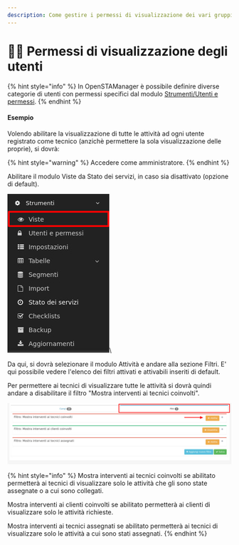 ```yaml
---
description: Come gestire i permessi di visualizzazione dei vari gruppi di utenti
---
```


# 🧑🔧 Permessi di visualizzazione degli utenti

{% hint style="info" %}
In OpenSTAManager è possibile definire diverse categorie di utenti con permessi specifici dal modulo [Strumenti/Utenti e permessi](../../openstamanager/modules/strumenti/utentiepermessi.md).
{% endhint %}

#### Esempio

Volendo abilitare la visualizzazione di tutte le attività ad ogni utente registrato come tecnico (anzichè permettere la sola visualizzazione delle proprie), si dovrà:

{% hint style="warning" %}
Accedere come amministratore.&#x20;
{% endhint %}

Abilitare il modulo Viste da Stato dei servizi, in caso sia disattivato (opzione di default).

&#x20;                                                                 <img src="../../.gitbook/assets/image (19).png" alt="" data-size="original">\


Da qui, si dovrà selezionare il modulo Attività e andare alla sezione Filtri. E' qui possibile vedere l'elenco dei filtri attivati e attivabili inseriti di default.

Per permettere ai tecnici di visualizzare tutte le attività si dovrà quindi andare a disabilitare il filtro "Mostra interventi ai tecnici coinvolti".

![](<../../.gitbook/assets/image (7).png>)

{% hint style="info" %}
Mostra interventi ai tecnici coinvolti se abilitato permetterà ai tecnici di visualizzare solo le attività che gli sono state assegnate o a cui sono collegati.

Mostra interventi ai clienti coinvolti se abilitato permetterà ai clienti di visualizzare solo le attività richieste.

Mostra interventi ai tecnici assegnati se abilitato permetterà ai tecnici di visualizzare solo le attività a cui sono stati assegnati.
{% endhint %}

